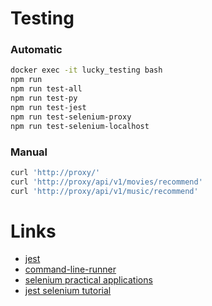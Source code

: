 # Testing

### Automatic

```bash
docker exec -it lucky_testing bash
npm run
npm run test-all
npm run test-py
npm run test-jest
npm run test-selenium-proxy
npm run test-selenium-localhost
```

### Manual

```bash
curl 'http://proxy/'
curl 'http://proxy/api/v1/movies/recommend'
curl 'http://proxy/api/v1/music/recommend'
```

# Links

- [jest](https://jestjs.io/docs/expect)
- [command-line-runner](https://www.selenium.dev/selenium-ide/docs/en/introduction/command-line-runner)
- [selenium practical applications](https://www.softwaretestinghelp.com/assertion-examples-practical-applications/)
- [jest selenium tutorial](https://www.lambdatest.com/support/docs/automation-testing-with-selenium-and-jest/)
